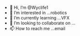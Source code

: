 - 👋 Hi, I’m @Wyclife1
- 👀 I’m interested in ...robotics
- 🌱 I’m currently learning ...VFX
- 💞️ I’m looking to collaborate on ...
- 📫 How to reach me ...email

<!---
Wyclife1/Wyclife1 is a ✨ special ✨ repository because its `README.md` (this file) appears on your GitHub profile.
You can click the Preview link to take a look at your changes.
--->

